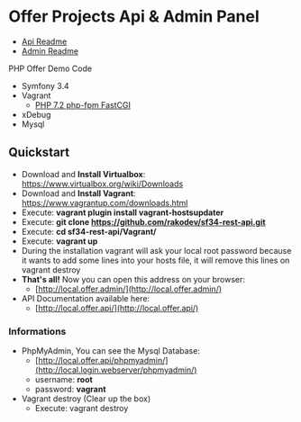 Offer Projects Api & Admin Panel
===

- [Api Readme](Projects/Api/)
- [Admin Readme](Projects/Admin/)

PHP Offer Demo Code
- Symfony 3.4
- Vagrant
    - [PHP 7.2 php-fpm FastCGI](Vagrant/)
- xDebug
- Mysql

## Quickstart

- Download and **Install Virtualbox**:
https://www.virtualbox.org/wiki/Downloads
- Download and **Install Vagrant**:
https://www.vagrantup.com/downloads.html
- Execute: **vagrant plugin install vagrant-hostsupdater**
- Execute: **git clone https://github.com/rakodev/sf34-rest-api.git**
- Execute: **cd sf34-rest-api/Vagrant/**
- Execute: **vagrant up**
- During the installation vagrant will ask your local root password because it wants to add some lines into your hosts file, it will remove this lines on vagrant destroy
- **That's all!** Now you can open this address on your browser:
    - [http://local.offer.admin/](http://local.offer.admin/)
- API Documentation available here:
    - [http://local.offer.api/](http://local.offer.api/)
    

### Informations
- PhpMyAdmin, You can see the Mysql Database:
    - [http://local.offer.api/phpmyadmin/](http://local.login.webserver/phpmyadmin/)
    - username: **root**
    - password: **vagrant**
- Vagrant destroy (Clear up the box)
    - Execute: vagrant destroy
